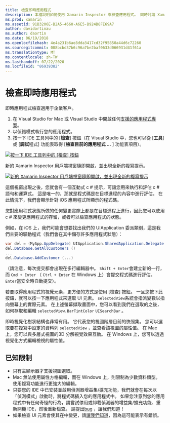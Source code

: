 ```yaml
---
title: 檢查即時應用程式
description: 本檔說明如何使用 Xamarin Inspector 來檢查應用程式。 同時討論 Xamarin Inspector 工具的限制。
ms.prod: xamarin
ms.assetid: 91B3206E-B2A5-4660-A6E5-B924B8FE69A7
author: davidortinau
ms.author: daortin
ms.date: 06/19/2018
ms.openlocfilehash: 4e4a231b6ae8dda3417cd32f95850a44d6c72260
ms.sourcegitcommit: 008bcbd37b6c96a7be2baf0633d066931d41f61a
ms.translationtype: MT
ms.contentlocale: zh-TW
ms.lasthandoff: 07/22/2020
ms.locfileid: "86939382"
---
```

# <a name="inspecting-live-applications"></a>檢查即時應用程式

即時應用程式檢查適用于企業客戶。

1. 在 Visual Studio for Mac 或 Visual Studio 中開啟任何[支援的應用程式專案](~/tools/inspector/install.md#supported-platforms)。
1. 以偵錯模式執行您的應用程式。
1. 按一下 IDE 工具列中的 [**檢查**] 按鈕（在 Visual Studio 中，您也可以從 [**工具**] 或 [**調試**程式] 功能表取得 [**檢查目前的應用程式 ...** ] 功能表項目）。

[![按一下 IDE 工具列中的 [檢查] 按鈕](inspect-images/mac-heres-the-button.png)](inspect-images/mac-heres-the-button.png#lightbox)

新的 Xamarin Inspector 用戶端視窗隨即開啟，並出現全新的複寫提示。

[![新的 Xamarin Inspector 用戶端視窗隨即開啟，並出現全新的複寫提示](inspect-images/inspector-0.7.0-map-inspect-small.png)](inspect-images/inspector-0.7.0-map-inspect.png#lightbox)

這個視窗出現之後，您就會有一個互動式 c # 提示，可讓您用來執行和評估 c # 語句和運算式。 這是唯一的，那就是程式碼是在目標進程的內容中進行評估。 在此情況下，我們會顯示針對 iOS 應用程式所顯示的程式碼。

您對應用程式狀態所做的任何變更實際上都是在目標進程上進行，因此您可以使用 c # 來變更應用程式的存留，或者可以檢查應用程式的狀態。

例如，在 iOS 上，我們可能會想要找出我們的 UIApplication 委派類別，這是我們主要的驅動程式（我們會在其中儲存許多應用程式狀態）：

```csharp
var del = (MyApp.AppDelegate) UIApplication.SharedApplication.Delegate
del.Database.GetAllCustomers ()
...
del.Database.AddCustomer (...)
```

（請注意，每次提交都會出現在多行編輯器中。 `Shift + Enter`會建立新的一行，而 `Cmd + Enter` （ `Ctrl + Enter` 在 Windows 上）會提交程式碼進行評估。 `Enter`當安全時自動提交）。

若要取得應用程式的視覺元素，更方便的方式是使用 [檢查] 按鈕。 一旦您按下此按鈕，就可以按一下應用程式來選取 UI 元素。 `selectedView`系統會指派變數以指向螢幕上的實際元素。 在上述螢幕擷取畫面中，您可以看到我們在選取的之後，如何存取和編輯 `selectedView.BarTintColor` `UISearchBar` 。

即時視覺化樹狀結構也非常有用。 它代表您的視圖階層目前的快照集。 您可以選取要在複寫中設定的資料列 `selectedView` ，並查看該視圖的屬性值。 在 Mac 上，您可以與多層式視圖的3D 分解視覺效果互動。 在 Windows 上，您可以透過視覺化方式編輯檢視的屬性值。

## <a name="known-limitations"></a>已知限制

- 只有主顯示器才支援視圖選取。
- Mac 無法使用屬性方格編輯，而在 Windows 上，則限制為少數資料類型。 使用複寫功能進行更強大的編輯。
- 只要您的 IDE 中已安裝並啟用偵測器增益集/擴充功能，我們就會在每次以「偵測模式」啟動時，將程式碼插入您的應用程式中。 如果您注意到您的應用程式中有任何奇怪的行為，請嘗試停用或卸載偵測器的增益集/擴充功能、重新開機 IDE，然後重新檢查。 請提出[bug](~/tools/inspector/install.md#reporting-bugs) ，讓我們知道！
- 如果檢查 UI 元素會使其在中變更，請[讓我們知道](~/tools/inspector/install.md#reporting-bugs)，因為這可能表示有錯誤。
